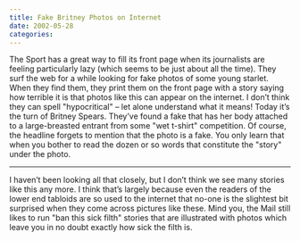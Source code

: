 ```yaml
---
title: Fake Britney Photos on Internet
date: 2002-05-28
categories:
---
```


The Sport has a great way to fill its front page when its journalists are
feeling particularly lazy (which seems to be just about all the time). They
surf the web for a while looking for fake photos of some young starlet. When
they find them, they print them on the front page with a story saying how
terrible it is that photos like this can appear on the internet. I don’t think
they can spell "hypocritical" – let alone understand what it means! Today it’s
the turn of Britney Spears. They’ve found a fake that has her body attached to
a large-breasted entrant from some "wet t-shirt" competition. Of course, the
headline forgets to mention that the photo is a fake. You only learn that when
you bother to read the dozen or so words that constitute the "story" under
the photo.

***

I haven’t been looking all that closely, but I don’t think we see many stories
like this any more. I think that’s largely because even the readers of the
lower end tabloids are so used to the internet that no-one is the slightest
bit surprised when they come across pictures like these. Mind you, the Mail
still likes to run "ban this sick filth" stories that are illustrated with
photos which leave you in no doubt exactly how sick the filth is.
